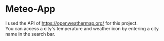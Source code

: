 # Meteo-App

I used the API of https://openweathermap.org/ for this project.  
You can access a city's temperature and weather icon by entering a city name in the search bar.
